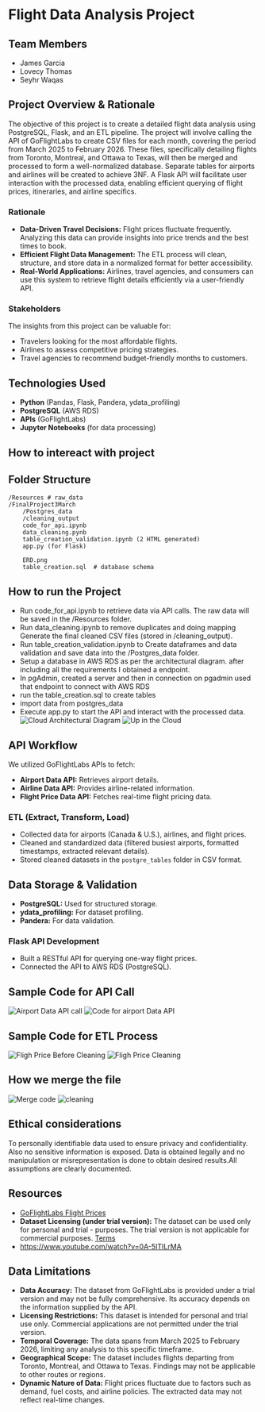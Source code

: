 # Flight Data Analysis Project

## Team Members
- James Garcia
- Lovecy Thomas
- Seyhr Waqas

## Project Overview & Rationale
The objective of this project is to create a detailed flight data analysis using PostgreSQL, Flask, and an ETL pipeline. The project will involve calling the API of GoFlightLabs to create CSV files for each month, covering the period from March 2025 to February 2026. These files, specifically detailing flights from Toronto, Montreal, and Ottawa to Texas, will then be merged and processed to form a well-normalized database. Separate tables for airports and airlines will be created to achieve 3NF. A Flask API will facilitate user interaction with the processed data, enabling efficient querying of flight prices, itineraries, and airline specifics.

### Rationale
- **Data-Driven Travel Decisions:** Flight prices fluctuate frequently. Analyzing this data can provide insights into price trends and the best times to book.
- **Efficient Flight Data Management:** The ETL process will clean, structure, and store data in a normalized format for better accessibility.
- **Real-World Applications:** Airlines, travel agencies, and consumers can use this system to retrieve flight details efficiently via a user-friendly API.

### Stakeholders
The insights from this project can be valuable for:
- Travelers looking for the most affordable flights.
- Airlines to assess competitive pricing strategies.
- Travel agencies to recommend budget-friendly months to customers.

## Technologies Used
- **Python** (Pandas, Flask, Pandera, ydata_profiling)
- **PostgreSQL** (AWS RDS)
- **APIs** (GoFlightLabs)
- **Jupyter Notebooks** (for data processing)

## How to intereact with project 

## Folder Structure
    /Resources # raw_data 
    /FinalProject3March 
        /Postgres_data
        /cleaning_output 
        code_for_api.ipynb
        data_cleaning.pynb
        table_creation_validation.ipynb (2 HTML generated)
        app.py (for Flask)
        
        ERD.png
        table_creation.sql  # database schema                                                
                                                                
## How to run the Project
- Run code_for_api.ipynb to retrieve data via API calls.
  The raw data will be saved in the /Resources folder.
- Run data_cleaning.ipynb to remove duplicates and doing mapping
  Generate the final cleaned CSV files (stored in /cleaning_output).
- Run table_creation_validation.ipynb to Create dataframes and data validation
  and save data into the /Postgres_data folder.
- Setup a database in AWS RDS as per the architectural diagram. after including all the requirements
  I obtained a endpoint. 
- In pgAdmin, created a server and then in connection on pgadmin used that endpoint to connect with   AWS RDS
- run the table_creation.sql to create tables
- import data from postgres_data
- Execute app.py to start the API and interact with the processed data.
![Cloud Architectural Diagram](images/clouds1.png)
![Up in the Cloud](images/clouds2.png)


## API Workflow
We utilized GoFlightLabs APIs to fetch:
- **Airport Data API:** Retrieves airport details.
- **Airline Data API:** Provides airline-related information.
- **Flight Price Data API:** Fetches real-time flight pricing data.

### ETL (Extract, Transform, Load)
- Collected data for airports (Canada & U.S.), airlines, and flight prices.
- Cleaned and standardized data (filtered busiest airports, formatted timestamps, extracted relevant details).
- Stored cleaned datasets in the `postgre_tables` folder in CSV format.

## Data Storage & Validation
- **PostgreSQL:** Used for structured storage.
- **ydata_profiling:** For dataset profiling.
- **Pandera:** For data validation.

### Flask API Development
- Built a RESTful API for querying one-way flight prices.
- Connected the API to AWS RDS (PostgreSQL).

## Sample Code for API Call
![Airport Data API call ](images/flightapi1.png)
![Code for airport Data API](images/airportapic.png)

## Sample Code for ETL Process
![Fligh Price Before Cleaning ](images/fp_beforeclean.png)
![Fligh Price Cleaning ](images/fp_afterclean.png)

## How we merge the file
![Merge code](images/merg_code.png)
![cleaning](images/merg_code2.png)

## Ethical considerations
To personally identifiable data used to ensure privacy and confidentiality. Also no sensitive information is exposed.
Data is obtained legally and no manipulation or misrepresentation is done to obtain desired results.All assumptions are clearly documented.

## Resources
- [GoFlightLabs Flight Prices](https://www.goflightlabs.com/flight-prices) 
- **Dataset Licensing (under trial version):** The dataset can be used only for personal and trial   -  purposes. The trial version is not applicable for commercial purposes. 
    [Terms](https://www.goflightlabs.com/terms)
- https://www.youtube.com/watch?v=0A-5ITILrMA


## Data Limitations
- **Data Accuracy:** The dataset from GoFlightLabs is provided under a trial version and may not be fully comprehensive. Its accuracy depends on the information supplied by the API.
- **Licensing Restrictions:** This dataset is intended for personal and trial use only. Commercial applications are not permitted under the trial version.
- **Temporal Coverage:** The data spans from March 2025 to February 2026, limiting any analysis to this specific timeframe.
- **Geographical Scope:** The dataset includes flights departing from Toronto, Montreal, and Ottawa to Texas. Findings may not be applicable to other routes or regions.
- **Dynamic Nature of Data:** Flight prices fluctuate due to factors such as demand, fuel costs, and airline policies. The extracted data may not reflect real-time changes.
